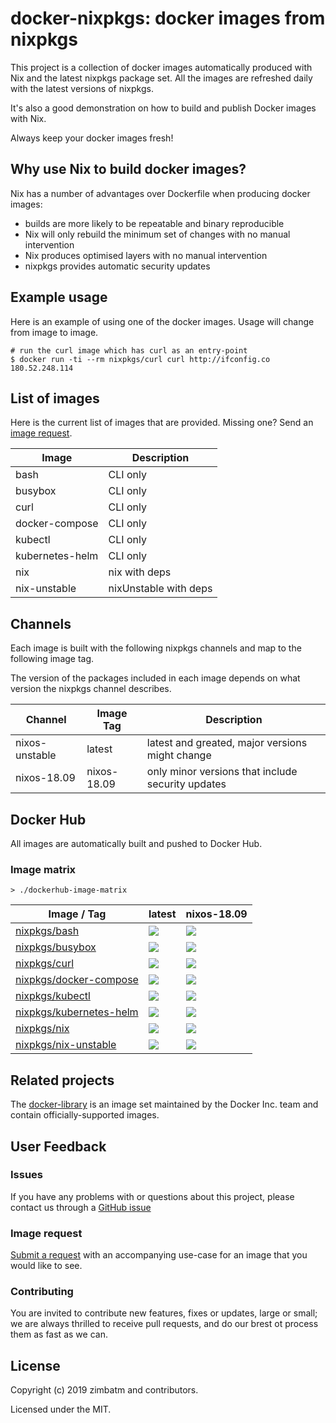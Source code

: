 # docker-nixpkgs: docker images from nixpkgs

This project is a collection of docker images automatically produced with Nix
and the latest nixpkgs package set. All the images are refreshed daily with
the latest versions of nixpkgs.

It's also a good demonstration on how to build and publish Docker images with
Nix.

Always keep your docker images fresh!

## Why use Nix to build docker images?

Nix has a number of advantages over Dockerfile when producing docker images:

* builds are more likely to be repeatable and binary reproducible
* Nix will only rebuild the minimum set of changes with no manual intervention
* Nix produces optimised layers with no manual intervention
* nixpkgs provides automatic security updates

## Example usage

Here is an example of using one of the docker images. Usage will change from
image to image.

```
# run the curl image which has curl as an entry-point
$ docker run -ti --rm nixpkgs/curl curl http://ifconfig.co
180.52.248.114
```

## List of images

Here is the current list of images that are provided. Missing one? Send an
[image request](#image-request).

| Image           | Description           |
| ---             | ---                   |
| bash            | CLI only              |
| busybox         | CLI only              |
| curl            | CLI only              |
| docker-compose  | CLI only              |
| kubectl         | CLI only              |
| kubernetes-helm | CLI only              |
| nix             | nix with deps         |
| nix-unstable    | nixUnstable with deps |

## Channels

Each image is built with the following nixpkgs channels and map to the
following image tag.

The version of the packages included in each image depends on what version the
nixpkgs channel describes.

| Channel        | Image Tag   | Description                                       |
| ---            | ---         | ---                                               |
| nixos-unstable | latest      | latest and greated, major versions might change   |
| nixos-18.09    | nixos-18.09 | only minor versions that include security updates |

## Docker Hub

All images are automatically built and pushed to Docker Hub.

### Image matrix

`> ./dockerhub-image-matrix`

| Image / Tag | latest | nixos-18.09 |
| ---         | ---    | ---         |
| [nixpkgs/bash](https://hub.docker.com/r/nixpkgs/bash) | ![](https://images.microbadger.com/badges/image/nixpkgs/bash.svg) | ![](https://images.microbadger.com/badges/image/nixpkgs/bash:nixos-18.09.svg) |
| [nixpkgs/busybox](https://hub.docker.com/r/nixpkgs/busybox) | ![](https://images.microbadger.com/badges/image/nixpkgs/busybox.svg) | ![](https://images.microbadger.com/badges/image/nixpkgs/busybox:nixos-18.09.svg) |
| [nixpkgs/curl](https://hub.docker.com/r/nixpkgs/curl) | ![](https://images.microbadger.com/badges/image/nixpkgs/curl.svg) | ![](https://images.microbadger.com/badges/image/nixpkgs/curl:nixos-18.09.svg) |
| [nixpkgs/docker-compose](https://hub.docker.com/r/nixpkgs/docker-compose) | ![](https://images.microbadger.com/badges/image/nixpkgs/docker-compose.svg) | ![](https://images.microbadger.com/badges/image/nixpkgs/docker-compose:nixos-18.09.svg) |
| [nixpkgs/kubectl](https://hub.docker.com/r/nixpkgs/kubectl) | ![](https://images.microbadger.com/badges/image/nixpkgs/kubectl.svg) | ![](https://images.microbadger.com/badges/image/nixpkgs/kubectl:nixos-18.09.svg) |
| [nixpkgs/kubernetes-helm](https://hub.docker.com/r/nixpkgs/kubernetes-helm) | ![](https://images.microbadger.com/badges/image/nixpkgs/kubernetes-helm.svg) | ![](https://images.microbadger.com/badges/image/nixpkgs/kubernetes-helm:nixos-18.09.svg) |
| [nixpkgs/nix](https://hub.docker.com/r/nixpkgs/nix) | ![](https://images.microbadger.com/badges/image/nixpkgs/nix.svg) | ![](https://images.microbadger.com/badges/image/nixpkgs/nix:nixos-18.09.svg) |
| [nixpkgs/nix-unstable](https://hub.docker.com/r/nixpkgs/nix-unstable) | ![](https://images.microbadger.com/badges/image/nixpkgs/nix-unstable.svg) | ![](https://images.microbadger.com/badges/image/nixpkgs/nix-unstable:nixos-18.09.svg) |

## Related projects

The [docker-library](https://github.com/docker-library/official-images#readme)
is an image set maintained by the Docker Inc. team and contain
officially-supported images.

## User Feedback

### Issues

If you have any problems with or questions about this project, please contact
us through a [GitHub issue](https://github.com/nix-community/docker-nixpkgs/issues/new)

### Image request

[Submit a request](https://github.com/nix-community/docker-nixpkgs/issues/new)
with an accompanying use-case for an image that you would like to see.

### Contributing

You are invited to contribute new features, fixes or updates, large or small;
we are always thrilled to receive pull requests, and do our brest ot process
them as fast as we can.

## License

Copyright (c) 2019 zimbatm and contributors.

Licensed under the MIT.
